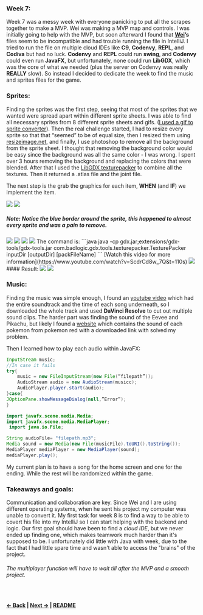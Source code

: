 ### Week 7:

Week 7 was a messy week with everyone panicking to put all the scrapes together to make a MVP. Wei was making a MVP map and controls. I was initially going to help with the MVP, but soon afterward I found that **[Wei](https://github.com/weiz9762/java-independent-study/blob/master/entries/entry07.md)’s** files seem to be incompatible and had trouble running the file in IntelliJ. I tried to run the file on multiple cloud IDEs like **C9**, **Codenvy**, **REPL**, and **Codiva** but had no luck. **Codenvy** and **REPL** could run **swing**, and **Codenvy** could even run **JavaFX**, but unfortunately, none could run **LibGDX**, which was the core of what we needed (plus the server on Codenvy was really **REALLY** slow). So instead I decided to dedicate the week to find the music and sprites files for the game.

### Sprites:

Finding the sprites was the first step, seeing that most of the sprites that we wanted were spread apart within different sprite sheets. I was able to find all necessary sprites from 8 different sprite sheets and gifs. ([I used a gif to sprite converter](https://ezgif.com/gif-to-sprite)). Then the real challenge started, I had to resize every sprite so that that “seemed” to be of equal size, then I resized them using [resizeimage.net](https://resizeimage.net/), and finally, I use photoshop to remove all the background from the sprite sheet. I thought that removing the background color would be easy since the background was all the same color - I was wrong. I spent over 3 hours removing the background and replacing the colors that were blended. After that I used the [LibGDX texturepacker](https://github.com/libgdx/libgdx/wiki/Texture-packer) to combine all the textures. Then it returned a .atlas file and the joint file.


The next step is the grab the graphics for each item, **WHEN** (and **IF**) we implement the item.

<img src = "https://raw.githubusercontent.com/Jeffreyg2240/Independent-Study-Java/master/images/Eevee.png">
<img src = "https://raw.githubusercontent.com/Jeffreyg2240/Independent-Study-Java/master/images/editing.JPG">

##### Note: Notice the blue border around the sprite, this happened to almost every sprite and was a pain to remove.

<img src = "https://raw.githubusercontent.com/Jeffreyg2240/Independent-Study-Java/master/images/editting.JPG">
<img src = "https://raw.githubusercontent.com/Jeffreyg2240/Independent-Study-Java/master/images/voltorb.png">
<img src = "https://raw.githubusercontent.com/Jeffreyg2240/Independent-Study-Java/master/images/pikachu.png">
<img src = "https://raw.githubusercontent.com/Jeffreyg2240/Independent-Study-Java/master/images/texturepacker.JPG">
The command is:
```java
java -cp gdx.jar;extensions/gdx-tools/gdx-tools.jar com.badlogic.gdx.tools.texturepacker.TexturePacker inputDir [outputDir] [packFileName]
```
[Watch this video for more information](https://www.youtube.com/watch?v=ScdrCd8w_7Q&t=110s)

<img src = "https://raw.githubusercontent.com/Jeffreyg2240/Independent-Study-Java/master/images/texturepacker.JPG">
#### Result:
<img src = "https://raw.githubusercontent.com/Jeffreyg2240/Independent-Study-Java/master/images/pack2.JPG">
<img src = "https://raw.githubusercontent.com/Jeffreyg2240/Independent-Study-Java/master/images/pack.png">



### Music:

Finding the music was simple enough, I found an [youtube video](https://www.youtube.com/watch?v=WnI7skE4_9k) which had the entire soundtrack and the time of each song underneath, so I downloaded the whole track and used **DaVinci Resolve** to cut out multiple sound clips. The harder part was finding the sound of the Eevee and Pikachu, but likely I found a [website](https://downloads.khinsider.com/game-soundtracks/album/pokemon-sfx-gen-3-ruby-sapphire-all-sound-effects-sfx) which contains the sound of each pokemon from pokemon red with a downloaded link with solved my problem.

Then I learned how to play each audio within JavaFX: 
```java
InputStream music;
//In case it fails
try{
	music = new FileInputStream(new File(“filepath”));
	AudioStream audio = new AudioStream(musicc);
	AudioPlayer.player.start(audio);
}case{
JOptionPane.showMessageDialog(null,”Error”);
}
```
```java
import javafx.scene.media.Media; 
import javafx.scene.media.MediaPlayer;
 import java.io.File;

String audioFile= "filepath.mp3";
Media sound = new Media(new File(musicFile).toURI().toString()); 
MediaPlayer mediaPlayer = new MediaPlayer(sound); 
mediaPlayer.play();

```
My current plan is to have a song for the home screen and one for the ending. While the rest will be randomized within the game.


### Takeaways and goals:

Communication and collaboration are key. Since Wei and I are using different operating systems, when he sent his project my computer was unable to convert it. My first task for week 8 is to find a way to be able to covert his file into my IntelliJ so I can start helping with the backend and logic. Our first goal should have been to find a *cloud IDE*, but we never ended up finding one, which makes teamwork much harder than it's supposed to be.
I unfortunately did little with Java with week, due to the fact that I had little spare time and wasn't able to access the "brains" of the project.
<br>
###### The multiplayer function will have to wait till after the MVP and a smooth project.
<br>

<b>[&larr; Back](Entry_6.md)  |
[Next &rarr;](Entry_8.md) | [README](../README.md)</b>
